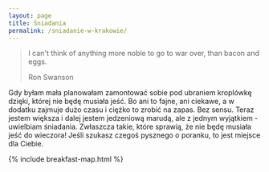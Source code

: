 ```yaml
---
layout: page
title: Śniadania
permalink: /sniadanie-w-krakowie/
---
```


> I can't think of anything more noble to go to war over, than bacon and eggs.
>
> Ron Swanson 

Gdy byłam mała planowałam zamontować sobie pod ubraniem kroplówkę dzięki, której nie będę musiała jeść.
Bo ani to fajne, ani ciekawe, a w dodatku zajmuje dużo czasu i ciężko to zrobić na zapas. Bez sensu.
Teraz jestem większa i dalej jestem jedzeniową marudą, ale z jednym wyjątkiem - uwielbiam śniadania. Zwłaszcza takie, które
sprawią, że nie będę musiała jeść do wieczora! Jeśli szukasz czegoś pysznego o poranku, to jest miejsce dla Ciebie.

{% include breakfast-map.html %}
